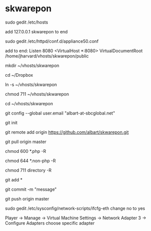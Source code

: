 skwarepon
=========

sudo gedit /etc/hosts

add 127.0.0.1 skwarepon to end

sudo gedit /etc/httpd/conf.d/appliance50.conf

add to end:
Listen 8080
<VirtualHost *:8080>
    VirtualDocumentRoot /home/jharvard/vhosts/skwarepon/public
</VirtualHost>

mkdir ~/vhosts/skwarepon

cd ~/Dropbox

ln -s ~/vhosts/skwarepon

chmod 711 ~/vhosts/skwarepon

cd ~/vhosts/skwarepon

git config --global user.email "albart-at-sbcglobal.net"

git init

git remote add origin https://github.com/albart/skwarepon.git

git pull origin master

chmod 600 *.php -R

chmod 644 *.non-php -R

chmod 711 directory -R

git add *

git commit -m "message"

git push origin master

sudo gedit /etc/sysconfig/network-scripts/ifcfg-eth
change no to yes

Player -> Manage -> Virtual Machine Settings -> Network Adapter 3 -> Configure Adapters
choose specific adapter
